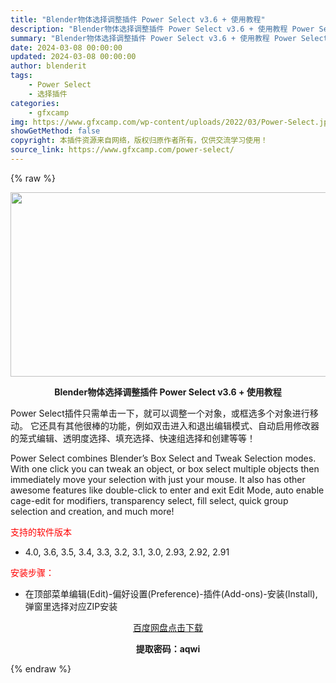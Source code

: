 ```yaml
---
title: "Blender物体选择调整插件 Power Select v3.6 + 使用教程"
description: "Blender物体选择调整插件 Power Select v3.6 + 使用教程 Power Select插件只需单击一下，就可以调整一个对象，或框选多个对象进行移动。 它还具有其他很棒的功能，例如双..."
summary: "Blender物体选择调整插件 Power Select v3.6 + 使用教程 Power Select插件只需单击一下，就可以调整一个对象，或框选多个对象进行移动。 它还具有其他很棒的功能，例如双..."
date: 2024-03-08 00:00:00
updated: 2024-03-08 00:00:00
author: blenderit
tags: 
    - Power Select
    - 选择插件
categories:
    - gfxcamp
img: https://www.gfxcamp.com/wp-content/uploads/2022/03/Power-Select.jpg
showGetMethod: false
copyright: 本插件资源来自网络，版权归原作者所有，仅供交流学习使用！
source_link: https://www.gfxcamp.com/power-select/
---
```


{% raw %}
<div><p><img decoding="async" class="aligncenter size-full wp-image-102794" src="https://www.gfxcamp.com/wp-content/uploads/2022/03/Power-Select.jpg" data-src="https://www.gfxcamp.com/wp-content/uploads/2022/03/Power-Select.jpg" alt="" width="590" height="295" data-srcset="https://www.gfxcamp.com/wp-content/uploads/2022/03/Power-Select.jpg 590w, https://www.gfxcamp.com/wp-content/uploads/2022/03/Power-Select-150x75.jpg 150w" data-sizes="(max-width: 590px) 100vw, 590px"></p><p style="text-align: center;"><strong>Blender物体选择调整插件 Power Select v3.6 + 使用教程</strong></p><p>Power Select插件只需单击一下，就可以调整一个对象，或框选多个对象进行移动。 它还具有其他很棒的功能，例如双击进入和退出编辑模式、自动启用修改器的笼式编辑、透明度选择、填充选择、快速组选择和创建等等！</p><p>Power Select combines Blender’s Box Select and Tweak Selection modes. With one click you can tweak an object, or box select multiple objects then immediately move your selection with just your mouse. It also has other awesome features like double-click to enter and exit Edit Mode, auto enable cage-edit for modifiers, transparency select, fill select, quick group selection and creation, and much more!</p><p><span style="color: #ff0000;">支持的软件版本</span></p><ul>
<li>4.0, 3.6, 3.5, 3.4, 3.3, 3.2, 3.1, 3.0, 2.93, 2.92, 2.91</li>
</ul><p><span style="color: #ff0000;">安装步骤：</span></p><ul>
<li>在顶部菜单编辑(Edit)-偏好设置(Preference)-插件(Add-ons)-安装(Install),弹窗里选择对应ZIP安装</li>
</ul><p style="text-align: center;"><a class="maxbutton-3 maxbutton maxbutton-baidu" target="_blank" rel="noopener" href="https://pan.baidu.com/s/1VqKmaacgwYp43JR64Z5cBw?pwd=aqwi"><span class="mb-text">百度网盘点击下载</span></a></p><p style="text-align: center;"><strong>提取密码：aqwi</strong></p></div>
<div style="display: none">gfxcamp</div>
{% endraw %}